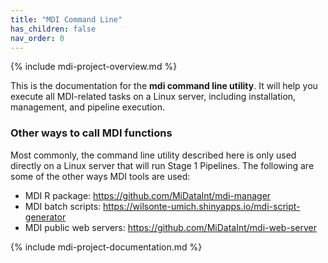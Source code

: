 ```yaml
---
title: "MDI Command Line"
has_children: false
nav_order: 0
---
```


{% include mdi-project-overview.md %}

This is the documentation for the **mdi command line utility**.
It will help you execute all MDI-related tasks on a Linux server, 
including installation, management, and pipeline execution.

### Other ways to call MDI functions

Most commonly, the command line utility described here is only
used directly on a Linux server that will run Stage 1 Pipelines.
The following are some of the other ways MDI tools are used:

- MDI R package: <https://github.com/MiDataInt/mdi-manager>
- MDI batch scripts: <https://wilsonte-umich.shinyapps.io/mdi-script-generator>
- MDI public web servers: <https://github.com/MiDataInt/mdi-web-server>

{% include mdi-project-documentation.md %}
